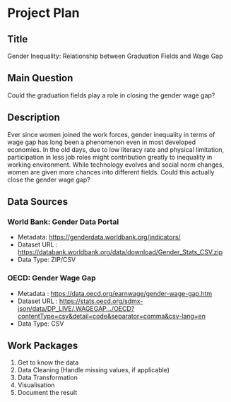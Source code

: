 # Project Plan

## Title
<!-- Give your project a short title. -->
Gender Inequality: Relationship between Graduation Fields and Wage Gap

## Main Question

<!-- Think about one main question you want to answer based on the data. -->
Could the graduation fields play a role in closing the gender wage gap?

## Description

<!-- Describe your data science project in max. 200 words. Consider writing about why and how you attempt it. -->
Ever since women joined the work forces, gender inequality in terms of wage gap has long been a phenomenon even in most developed economies. 
In the old days, due to low literacy rate and physical limitation, participation in less job roles might contribution greatly to inequality in working environment.
While technology evolves and social norm changes, women are given more chances into different fields. Could this actually close the gender wage gap?

## Data Sources

### World Bank: Gender Data Portal
* Metadata: https://genderdata.worldbank.org/indicators/
* Dataset URL : https://databank.worldbank.org/data/download/Gender_Stats_CSV.zip
* Data Type: ZIP/CSV

### OECD: Gender Wage Gap
* Metadata : https://data.oecd.org/earnwage/gender-wage-gap.htm
* Dataset URL : https://stats.oecd.org/sdmx-json/data/DP_LIVE/.WAGEGAP.../OECD?contentType=csv&detail=code&separator=comma&csv-lang=en
* Data Type: CSV

## Work Packages

<!-- List of work packages ordered sequentially, each pointing to an issue with more details. -->
<!--1. Example Issue [#1][i1]-->
<!--[i1]: https://github.com/jvalue/made-template/issues/1-->
1. Get to know the data
2. Data Cleaning (Handle missing values, if applicable)
3. Data Transformation
4. Visualisation
5. Document the result